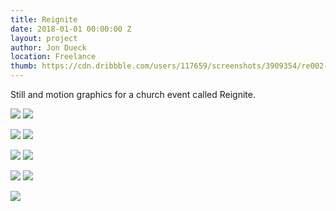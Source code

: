 ```yaml
---
title: Reignite
date: 2018-01-01 00:00:00 Z
layout: project
author: Jon Dueck
location: Freelance
thumb: https://cdn.dribbble.com/users/117659/screenshots/3909354/re002-dribbble.png
---
```


Still and motion graphics for a church event called Reignite.

![](https://cdn.dribbble.com/users/117659/screenshots/4303262/re004.png#half)
![](https://cdn.dribbble.com/users/117659/screenshots/3909354/re002-dribbble.png#half)

![](/uploads/reignite_001-13.jpg)
![](/uploads/reignite_001-17.jpg)

![](/uploads/reignite_001-15.jpg)
![](/uploads/reignite_001-26.jpg)

![](/uploads/reignite_002-28.jpg#half)
![](/uploads/reignite_002-32.jpg#half)

![](/uploads/reignite_twitter-cover.jpg)

<!-- ![](https://cdn.dribbble.com/users/117659/screenshots/4646158/untitled_000-01.png#half) -->
